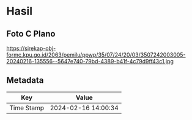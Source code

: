 # Hasil

## Foto C Plano

https://sirekap-obj-formc.kpu.go.id/2063/pemilu/ppwp/35/07/24/20/03/3507242003005-20240216-135556--5647e740-79bd-4389-b41f-4c79d9ff43c1.jpg


## Metadata

| Key        | Value               |
| ---------- | ------------------- |
| Time Stamp | 2024-02-16 14:00:34 |




